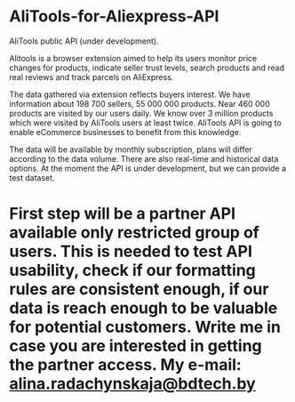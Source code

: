 # AliTools-for-Aliexpress-API
AliTools public API (under development). 

Alitools is a browser extension aimed to help its users monitor price changes for products, indicate seller trust levels, search products and read real reviews and track parcels on AliExpress. 

The data gathered via extension reflects buyers interest. We have information about 198 700 sellers, 55 000 000 products. Near 460 000 products are visited by our users daily. We know over 3 million products which were visited by AliTools users at least twice. AliTools API is going to enable eCommerce businesses to benefit from this knowledge. 

The data will be available by monthly subscription, plans will differ according to the data volume. There are also real-time and historical data options. At the moment the API is under development, but we can provide a test dataset.

# First step will be a partner API available only restricted group of users. This is needed to test API usability, check if our formatting rules are consistent enough, if our data is reach enough to be valuable for potential customers. Write me in case you are interested in getting the partner access. My e-mail: alina.radachynskaja@bdtech.by


